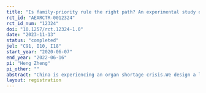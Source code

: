 ```yaml
---
title: "Is family-priority rule the right path? An experimental study of the Chinese organ allocation system"
rct_id: "AEARCTR-0012324"
rct_id_num: "12324"
doi: "10.1257/rct.12324-1.0"
date: "2023-11-13"
status: "completed"
jel: "C91, I10, I18"
start_year: "2020-06-07"
end_year: "2022-06-16"
pi: "Heng Zheng"
pi_other: ""
abstract: "China is experiencing an organ shortage crisis.We design a laboratory experiment to study how the family-priority rule affects the willingness to register as a donor as well as the decision of family consent."
layout: registration
---
```


